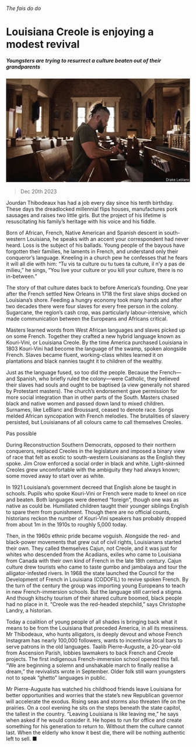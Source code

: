 ###### The fais do do

# Louisiana Creole is enjoying a modest revival 

##### Youngsters are trying to resurrect a culture beaten out of their grandparents 

![image](images/20231223_USP001.jpg) 

> Dec 20th 2023 

Jourdan Thibodeaux has had a job every day since his tenth birthday. These days the dreadlocked millennial flips houses, manufactures pork sausages and raises two little girls. But the project of his lifetime is resuscitating his family’s heritage with his voice and his fiddle. 

Born of African, French, Native American and Spanish descent in south-western Louisiana, he speaks with an accent your correspondent had never heard. Loss is the subject of his ballads. Young people of the bayous have forgotten their families, he laments in French, and understand only their conqueror’s language. Kneeling in a church pew he confesses that he fears it will all die with him: “Tu vis ta culture ou tu tues ta culture, il n’y a pas de milieu,” he sings, “You live your culture or you kill your culture, there is no in-between.” 

The story of that culture dates back to before America’s founding. One year after the French settled New Orleans in 1718 the first slave ships docked on Louisiana’s shore. Feeding a hungry economy took many hands and after two decades there were four slaves for every free person in the colony. Sugarcane, the region’s cash crop, was particularly labour-intensive, which made communication between the Europeans and Africans critical.

Masters learned words from West African languages and slaves picked up on some French. Together they crafted a new hybrid language known as Kouri-Vini, or Louisiana Creole. By the time America purchased Louisiana in 1803 Kouri-Vini had become the language of the swamp, spoken alongside French. Slaves became fluent, working-class whites learned it on plantations and black nannies taught it to children of the wealthy. 

Just as the language fused, so too did the people. Because the French—and Spanish, who briefly ruled the colony—were Catholic, they believed their slaves had souls and ought to be baptised (a view generally not shared by Protestant masters). The church’s endorsement gave permission for more social integration than in other parts of the South. Masters chased black and native women and passed down land to mixed children. Surnames, like LeBlanc and Broussard, ceased to denote race. Songs melded African syncopation with French melodies. The brutalities of slavery persisted, but Louisianans of all colours came to call themselves Creoles. 

Pas possible

During Reconstruction Southern Democrats, opposed to their northern conquerors, replaced Creoles in the legislature and imposed a binary view of race that felt as exotic to south-western Louisianans as the English they spoke. Jim Crow enforced a social order in black and white. Light-skinned Creoles grew uncomfortable with the ambiguity they had always known; some moved away to start over as white. 

In 1921 Louisiana’s government decreed that English alone be taught in schools. Pupils who spoke Kouri-Vini or French were made to kneel on rice and beaten. Both languages were deemed “foreign”, though one was as native as could be. Humiliated children taught their younger siblings English to spare them from punishment. Though there are no official counts, historians reckon the number of Kouri-Vini speakers has probably dropped from about 1m in the 1910s to roughly 5,000 today.

Then, in the 1960s ethnic pride became voguish. Alongside the red- and black-power movements that grew out of civil rights, Louisianans started their own. They called themselves Cajun, not Creole, and it was just for whites who descended from the Acadians, exiles who came to Louisiana from Canada with their own kind of French in the late 18th century. Cajun culture drew tourists who came to taste gumbo and jambalaya and tour the alligator-infested rivers. In 1968 the state launched the Council for the Development of French in Louisiana (CODOFIL) to revive spoken French. By the turn of the century the group was importing young Europeans to teach in new French-immersion schools. But the language still carried a stigma. And though kitschy tourism of their shared culture boomed, black people had no place in it. “Creole was the red-headed stepchild,” says Christophe Landry, a historian. 

Today a coalition of young people of all shades is bringing back what it means to be from the Louisiana that preceded America, in all its messiness. Mr Thibodeaux, who hunts alligators, is deeply devout and whose French Instagram has nearly 100,000 followers, wants to incentivise local bars to serve patrons in the old languages. Taalib Pierre-Auguste, a 20-year-old from Ascension Parish, lobbies lawmakers to back French and Creole projects. The first indigenous French-immersion school opened this fall. “We are beginning a solemn and unshakable march to finally realise a dream,” the revivalists wrote in September. Older folk still warn youngsters not to speak “ghetto” languages in public.

Mr Pierre-Auguste has watched his childhood friends leave Louisiana for better opportunities and worries that the state’s new Republican governor will accelerate the exodus. Rising seas and storms also threaten life on the prairies. On a cool evening he sits on the steps beneath the state capitol, the tallest in the country. “Leaving Louisiana is like leaving me,” he says when asked if he would consider it. He hopes to run for office and create something for his generation to return to. Without them the culture cannot last. When the elderly who know it best die, there will be nothing authentic left to sell. ■


